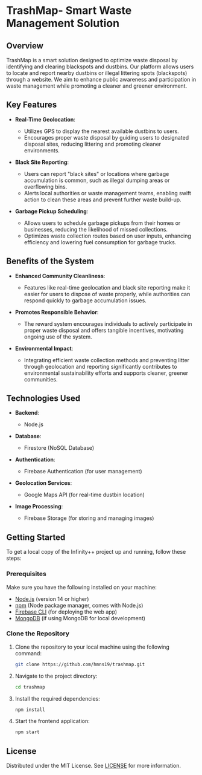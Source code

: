 
# TrashMap- Smart Waste Management Solution

## Overview
TrashMap is a smart solution designed to optimize waste disposal by identifying and clearing blackspots and dustbins. Our platform allows users to locate and report nearby dustbins or illegal littering spots (blackspots) through a website. We aim to enhance public awareness and participation in waste management while promoting a cleaner and greener environment.


## Key Features
- **Real-Time Geolocation**: 
  - Utilizes GPS to display the nearest available dustbins to users.
  - Encourages proper waste disposal by guiding users to designated disposal sites, reducing littering and promoting cleaner environments.

- **Black Site Reporting**: 
  - Users can report "black sites" or locations where garbage accumulation is common, such as illegal dumping areas or overflowing bins.
  - Alerts local authorities or waste management teams, enabling swift action to clean these areas and prevent further waste build-up.

- **Garbage Pickup Scheduling**: 
  - Allows users to schedule garbage pickups from their homes or businesses, reducing the likelihood of missed collections.
  - Optimizes waste collection routes based on user inputs, enhancing efficiency and lowering fuel consumption for garbage trucks.

## Benefits of the System
- **Enhanced Community Cleanliness**: 
  - Features like real-time geolocation and black site reporting make it easier for users to dispose of waste properly, while authorities can respond quickly to garbage accumulation issues.

- **Promotes Responsible Behavior**: 
  - The reward system encourages individuals to actively participate in proper waste disposal and offers tangible incentives, motivating ongoing use of the system.

- **Environmental Impact**: 
  - Integrating efficient waste collection methods and preventing litter through geolocation and reporting significantly contributes to environmental sustainability efforts and supports cleaner, greener communities.


## Technologies Used

- **Backend**: 
  - Node.js

- **Database**: 
  - Firestore (NoSQL Database)

- **Authentication**: 
  - Firebase Authentication (for user management)

- **Geolocation Services**: 
  - Google Maps API (for real-time dustbin location)

- **Image Processing**: 
  - Firebase Storage (for storing and managing images)

## Getting Started

To get a local copy of the Infinity++ project up and running, follow these steps:

### Prerequisites

Make sure you have the following installed on your machine:

- [Node.js](https://nodejs.org/) (version 14 or higher)
- [npm](https://www.npmjs.com/) (Node package manager, comes with Node.js)
- [Firebase CLI](https://firebase.google.com/docs/cli) (for deploying the web app)
- [MongoDB](https://www.mongodb.com/) (if using MongoDB for local development)

### Clone the Repository

1. Clone the repository to your local machine using the following command:

   ```bash
   git clone https://github.com/hmns19/trashmap.git

2. Navigate to the project directory:

   ```bash
   cd trashmap

3. Install the required dependencies:
   ```bash
   npm install


4. Start the frontend application:

   ```bash
   npm start

## License

Distributed under the MIT License. See [LICENSE](LICENSE) for more information.
